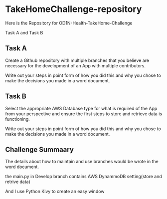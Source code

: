 # TakeHomeChallenge-repository
Here is the Repository for OD1N-Health-TakeHome-Challenge

Task A and Task B

## Task A

Create a Github repository with multiple branches that you believe are necessary for the development of an App with multiple contributors. 

Write out your steps in point form of how you did this and why you chose to make the decisions you made in a word document.

## Task B

Select the appropriate AWS Database type for what is required of the App from your perspective and ensure the first steps to store and retrieve data is functioning. 

Write out your steps in point form of how you did this and why you chose to make the decisions you made in a word document.

## Challenge Summaary

The details about how to maintain and use branches would be wrote in the word document.

the main.py in Develop branch contains AWS DynammoDB setting(store and retrive data)

And I use Python Kivy to create an easy window
